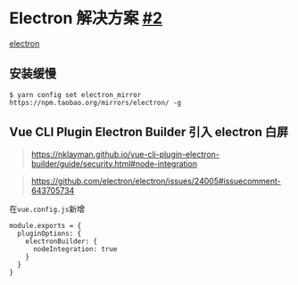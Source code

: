 # Electron 解决方案 [#2](https://github.com/vhxubo/blog/issues/2)

[electron](https://github.com/vhxubo/blog/issues?q=label:electron)

## 安装缓慢

```
$ yarn config set electron_mirror https://npm.taobao.org/mirrors/electron/ -g
```

## Vue CLI Plugin Electron Builder 引入 electron 白屏

> https://nklayman.github.io/vue-cli-plugin-electron-builder/guide/security.html#node-integration

> https://github.com/electron/electron/issues/24005#issuecomment-643705734

在`vue.config.js`新增
```
module.exports = {
  pluginOptions: {
    electronBuilder: {
      nodeIntegration: true
    }
  }
}
```
